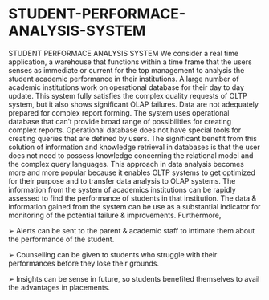 # STUDENT-PERFORMACE-ANALYSIS-SYSTEM
 STUDENT PERFORMACE ANALYSIS SYSTEM We consider a real time application, a warehouse that functions within a time frame that the users senses as immediate or current for the top management to analysis the student academic performance in their institutions. A large number of academic institutions work on operational database for their day to day update. This system fully satisfies the complex quality requests of OLTP system, but it also shows significant OLAP failures. Data are not adequately prepared for complex report forming. The system uses operational database that can’t provide broad range of possibilities for creating complex reports. Operational database does not have special tools for creating queries that are defined by users. The significant benefit from this solution of information and knowledge retrieval in databases is that the user does not need to possess knowledge concerning the relational model and the complex query languages. This approach in data analysis becomes more and more popular because it enables OLTP systems to get optimized for their purpose and to transfer data analysis to OLAP systems. The information from the system of academics institutions can be rapidly assessed to find the performance of students in that institution. The data &amp; information gained from the system can be use as a substantial indicator for monitoring of the potential failure &amp; improvements. Furthermore,
 
 ➢ Alerts can be sent to the parent &amp; academic staff to intimate them about the performance of the student.
 
 ➢ Counselling can be given to students who struggle with their performances before they lose their grounds.
 
 ➢ Insights can be sense in future, so students benefited themselves to avail the advantages in placements.
